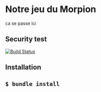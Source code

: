 <h1>
Notre jeu du Morpion</h1>

<p>
ca se passe ici
</p>


<h2>Security test</h2>
<p><a href="http://travis-ci.org/amro/gibbon" rel="nofollow"><img src="https://camo.githubusercontent.com/9781b2bd443dfd9fe00623f9c27ff0ae5349148c/68747470733a2f2f7365637572652e7472617669732d63692e6f72672f616d726f2f676962626f6e2e737667" alt="Build Status" data-canonical-src="https://secure.travis-ci.org/amro/gibbon.svg" style="max-width:100%;"></a></p>


<h2>Installation<h2>
<pre><code>$ bundle install 
</code></pre>